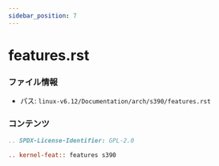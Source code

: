 ```yaml
---
sidebar_position: 7
---
```

# features.rst

### ファイル情報

- パス: `linux-v6.12/Documentation/arch/s390/features.rst`

### コンテンツ

```rst
.. SPDX-License-Identifier: GPL-2.0

.. kernel-feat:: features s390

```
